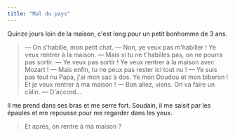 ```yaml
---
title: "Mal du pays"
---
```


Quinze jours loin de la maison, c'est long pour un petit bonhomme de 3 ans.

<!-- more -->

> — On s'habille, mon petit chat.
> — Non, ye veux pas m'habiller ! Ye veux rentrer à la maison.
> — Mais si tu ne t'habilles pas, on ne pourra pas sortir.
> — Ye veux pas sortir ! Ye veux rentrer à la maison avec Mozart !
> — Mais enfin, tu ne peux pas rester ici tout nu !
> — Ye suis pas tout nu Papa, j'ai mon sac à dos. Ye mon Doudou et mon biberon ! Et je veux rentrer à ma maison !
> — Bon allez, viens. On va faire un câlin.
> — D'accord…

Il me prend dans ses bras et me serre fort. Soudain, il me saisit par les épaules et me repousse pour me regarder dans les yeux.

> Et après, on rentre à ma maison ?
